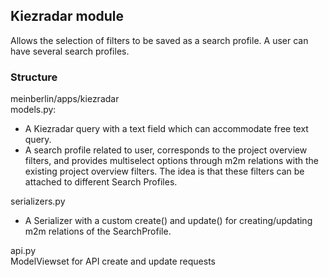 ## Kiezradar module
Allows the selection of filters to be saved as a search profile. A user can have several search profiles.

### Structure
meinberlin/apps/kiezradar  
models.py:  
- A Kiezradar query with a text field which can accommodate free text query.
- A search profile related to user, corresponds to the project overview filters, and provides multiselect options through m2m relations with the existing project overview filters. The idea is that these filters can be attached to different Search Profiles.  

serializers.py  
- A Serializer with a custom create() and update() for creating/updating m2m relations of the SearchProfile.

api.py  
ModelViewset for API create and update requests


